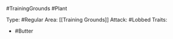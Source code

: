 #TrainingGrounds #Plant

Type: #Regular
Area: [[Training Grounds]]
Attack: #Lobbed
Traits:
- #Butter